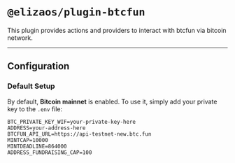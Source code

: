 # `@elizaos/plugin-btcfun`

This plugin provides actions and providers to interact with btcfun via bitcoin network.

---

## Configuration

### Default Setup

By default, **Bitcoin mainnet** is enabled. To use it, simply add your private key to the `.env` file:

```env
BTC_PRIVATE_KEY_WIF=your-private-key-here
ADDRESS=your-address-here
BTCFUN_API_URL=https://api-testnet-new.btc.fun
MINTCAP=10000
MINTDEADLINE=864000
ADDRESS_FUNDRAISING_CAP=100
